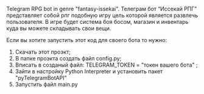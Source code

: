 Telegram RPG bot in genre "fantasy-issekai". Телеграм бот “Иссекай РПГ” представляет собой рпг подобную игру цель которой является развлечь пользователя. В игре будет система боя босом, магазин и инвентарь куда вы можете складывать свои вещи.

Если вы хотите запустить этот код для своего бота то нужно:
1. Скачать этот проэкт;
2. В папке проэкта создать файл config.py;
3. Вписать в созданый файл: TELEGRAM_TOKEN = "токен вашего бота" ;
4. Зайти в настройку Python Interpreter и установить пакет "pyTelegramBotAPI"
5. Запустить файл main.py

